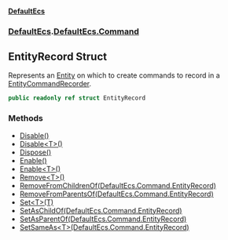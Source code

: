 #### [DefaultEcs](./index.md 'index')
### [DefaultEcs](./index.md 'index').[DefaultEcs.Command](./DefaultEcs-Command.md 'DefaultEcs.Command')
## EntityRecord Struct
Represents an [Entity](./DefaultEcs-Entity.md 'DefaultEcs.Entity') on which to create commands to record in a [EntityCommandRecorder](./DefaultEcs-Command-EntityCommandRecorder.md 'DefaultEcs.Command.EntityCommandRecorder').  
```C#
public readonly ref struct EntityRecord
```
### Methods
- [Disable()](./DefaultEcs-Command-EntityRecord-Disable().md 'DefaultEcs.Command.EntityRecord.Disable()')
- [Disable&lt;T&gt;()](./DefaultEcs-Command-EntityRecord-Disable-T-().md 'DefaultEcs.Command.EntityRecord.Disable&lt;T&gt;()')
- [Dispose()](./DefaultEcs-Command-EntityRecord-Dispose().md 'DefaultEcs.Command.EntityRecord.Dispose()')
- [Enable()](./DefaultEcs-Command-EntityRecord-Enable().md 'DefaultEcs.Command.EntityRecord.Enable()')
- [Enable&lt;T&gt;()](./DefaultEcs-Command-EntityRecord-Enable-T-().md 'DefaultEcs.Command.EntityRecord.Enable&lt;T&gt;()')
- [Remove&lt;T&gt;()](./DefaultEcs-Command-EntityRecord-Remove-T-().md 'DefaultEcs.Command.EntityRecord.Remove&lt;T&gt;()')
- [RemoveFromChildrenOf(DefaultEcs.Command.EntityRecord)](./DefaultEcs-Command-EntityRecord-RemoveFromChildrenOf(DefaultEcs-Command-EntityRecord).md 'DefaultEcs.Command.EntityRecord.RemoveFromChildrenOf(DefaultEcs.Command.EntityRecord)')
- [RemoveFromParentsOf(DefaultEcs.Command.EntityRecord)](./DefaultEcs-Command-EntityRecord-RemoveFromParentsOf(DefaultEcs-Command-EntityRecord).md 'DefaultEcs.Command.EntityRecord.RemoveFromParentsOf(DefaultEcs.Command.EntityRecord)')
- [Set&lt;T&gt;(T)](./DefaultEcs-Command-EntityRecord-Set-T-(T).md 'DefaultEcs.Command.EntityRecord.Set&lt;T&gt;(T)')
- [SetAsChildOf(DefaultEcs.Command.EntityRecord)](./DefaultEcs-Command-EntityRecord-SetAsChildOf(DefaultEcs-Command-EntityRecord).md 'DefaultEcs.Command.EntityRecord.SetAsChildOf(DefaultEcs.Command.EntityRecord)')
- [SetAsParentOf(DefaultEcs.Command.EntityRecord)](./DefaultEcs-Command-EntityRecord-SetAsParentOf(DefaultEcs-Command-EntityRecord).md 'DefaultEcs.Command.EntityRecord.SetAsParentOf(DefaultEcs.Command.EntityRecord)')
- [SetSameAs&lt;T&gt;(DefaultEcs.Command.EntityRecord)](./DefaultEcs-Command-EntityRecord-SetSameAs-T-(DefaultEcs-Command-EntityRecord).md 'DefaultEcs.Command.EntityRecord.SetSameAs&lt;T&gt;(DefaultEcs.Command.EntityRecord)')
